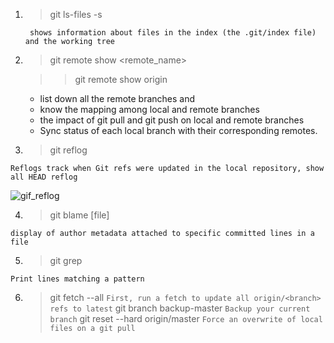 
1. >git ls-files -s

    ` shows information about files in the index (the .git/index file) and the working tree`

2. >git remote show <remote_name>


    >>git remote show origin

    - list down all the remote branches and
    - know the mapping among local and remote branches
    - the impact of git pull and git push on local and remote branches
    - Sync status of each local branch with their corresponding remotes.
    

3. >git reflog

`Reflogs track when Git refs were updated in the local repository, show all HEAD reflog`

![gif_reflog](https://res.cloudinary.com/practicaldev/image/fetch/s--AS0ya8UC--/c_imagga_scale,f_auto,fl_progressive,h_420,q_auto,w_1000/https://dev-to-uploads.s3.amazonaws.com/i/rixan4h4z8y94eq89som.png)


4. >git blame [file]

`display of author metadata attached to specific committed lines in a file`

5. >git grep 

`Print lines matching a pattern`

6.  >git fetch --all 
    `First, run a fetch to update all origin/<branch> refs to latest` 
    >git branch backup-master
    `Backup your current branch`
    >git reset --hard origin/master
    `Force an overwrite of local files on a git pull`